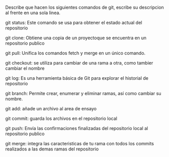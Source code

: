 Describe que hacen los siguientes comandos de git, escribe su descripcion al frente en una sola linea.

git status: Este comando se usa para obtener el estado actual del repositorio

git clone: Obtiene una copia de un proyectoque se encuentra en un repositorio publico

git pull: Unifica los comandos fetch y merge en un único comando.

git checkout: se utiliza para cambiar de una rama a otra, como tambier cambiar el nombre

git log: Es una herramienta básica de Git para explorar el historial de repositorio

git branch: Permite crear, enumerar y eliminar ramas, así como cambiar su nombre.

git add: añade un archivo al area de ensayo

git commit: guarda los archivos en el repositorio local

git push: Envía las confirmaciones finalizadas del repositorio local al repositorio publico

git merge: integra las  caracteristicas de tu rama con todos los commits realizados a las demas ramas del repositorio
